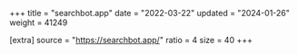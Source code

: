 +++
title = "searchbot.app"
date = "2022-03-22"
updated = "2024-01-26"
weight = 41249

[extra]
source = "https://searchbot.app/"
ratio = 4
size = 40
+++
